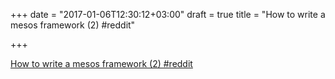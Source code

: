 +++
date = "2017-01-06T12:30:12+03:00"
draft = true
title = "How to write a mesos framework (2)  #reddit"

+++

<p><a href="https://t.co/0IoixN1DCI">How to write a mesos framework (2)  #reddit</a></p>

